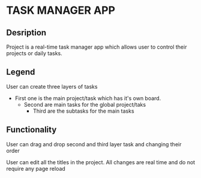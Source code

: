 # TASK MANAGER APP

## Desription

<p> Project is a real-time task manager app which allows user to control their projects or daily tasks.</p>

## Legend

<p> User can create three layers of tasks</p>

* First one is the main project/task which has it's own board.
    * Second are main tasks for the global project/taks
        * Third are the subtasks for the main tasks

## Functionality

<p> User can drag and drop second and third layer task and changing their order </p>

<p> User can edit all the titles in the project. All changes are real time and do not require any page reload </p>